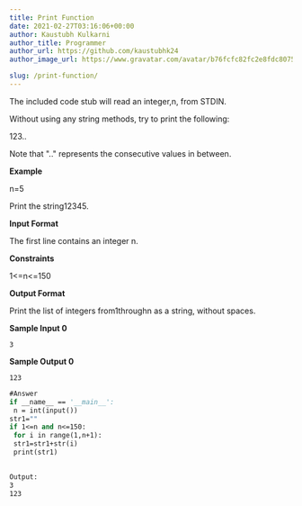 ```yaml
---
title: Print Function
date: 2021-02-27T03:16:06+00:00
author: Kaustubh Kulkarni
author_title: Programmer
author_url: https://github.com/kaustubhk24
author_image_url: https://www.gravatar.com/avatar/b76fcfc82fc2e8fdc8075636f1735f61?s=200

slug: /print-function/
---
```

The included code stub will read an integer,n, from STDIN.

Without using any string methods, try to print the following:

123..

Note that ".." represents the consecutive values in between.

**Example**

n=5

Print the string12345.

**Input Format**

The first line contains an integer n.

**Constraints**

1<=n<=150

**Output Format**

Print the list of integers from1throughn as a string, without spaces.

**Sample Input 0**


```
3

```


**Sample Output 0**


```
123
```


```vb title="file.vb"
#Answer
if __name__ == '__main__':
 n = int(input())
str1=""
if 1<=n and n<=150:
 for i in range(1,n+1):
 str1=str1+str(i)
 print(str1)
 
```

```vb title="file.vb"
Output:
3
123
```